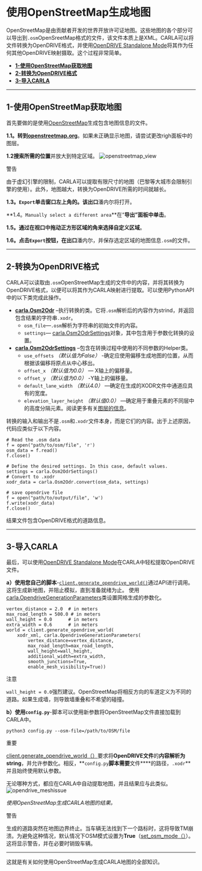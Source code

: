 # 使用OpenStreetMap生成地图

OpenStreetMap是由贡献者开发的世界开放许可证地图。这些地图的各个部分可以导出到`.osm`OpenSreetMap格式的文件，该文件本质上是XML。CARLA可以将文件转换为OpenDRIVE格式，并使用[OpenDRIVE Standalone Mode](https://carla.readthedocs.io/en/latest/tuto_G_openstreetmap/#adv_opendrive.md)将其作为任何其他OpenDRIVE映射摄取。这个过程非常简单。

*   [**1-使用OpenStreetMap获取地图**](https://carla.readthedocs.io/en/latest/tuto_G_openstreetmap/#1-obtain-a-map-with-openstreetmap)
*   [**2-转换为OpenDRIVE格式**](https://carla.readthedocs.io/en/latest/tuto_G_openstreetmap/#2-convert-to-opendrive-format)
*   [**3-导入CARLA**](https://carla.readthedocs.io/en/latest/tuto_G_openstreetmap/#3-import-into-carla)

* * *

## 1-使用OpenStreetMap获取地图

首先要做的是使用[OpenStreetMap](https://www.openstreetmap.org/)生成包含地图信息的文件。

**1.1。转到[openstreetmap.org](https://www.openstreetmap.org/)**。如果未正确显示地图，请尝试更改righ面板中的图层。

**1.2搜索所需的位置**并放大到特定区域。 ![openstreetmap_view](https://upload-images.jianshu.io/upload_images/15863171-2d04762582fb655b.jpg?imageMogr2/auto-orient/strip%7CimageView2/2/w/1240)

警告

由于虚幻引擎的限制，CARLA可以提取有限尺寸的地图（巴黎等大城市会限制引擎的使用）。此外，地图越大，转换为OpenDRIVE所需的时间就越长。

**1.3。`Export`**单击窗口左上角的。该**出口**潘内尔将打开。

**1.4。`Manually select a different area`**在“**导出”**面板中**单击**。

**1.5。**通过在视口中拖动正方形区域的角来**选择自定义区域**。

**1.6。点击`Export`按钮，**在**出口**潘内尔，并保存选定区域的地图信息`.osm`的文件。


* * *

## 2-转换为OpenDRIVE格式

CARLA可以读取由`.osm`OpenStreetMap生成的文件中的内容，并将其转换为OpenDRIVE格式，以便可以将其作为CARLA映射进行提取。可以使用PythonAPI中的以下类完成此操作。

*   **[carla.Osm2Odr](https://carla.readthedocs.io/en/latest/python_api/#carla.Osm2Odr)** –执行转换的类。它将`.osm`解析后的内容作为strind，并返回包含结果的字符串`.xodr`。
    *   `osm_file`—`.osm`解析为字符串的初始文件的内容。
    *   `settings`— [carla.Osm2OdrSettings](https://carla.readthedocs.io/en/latest/python_api/#carla.Osm2OdrSettings)对象，其中包含用于参数化转换的设置。
*   **[carla.Osm2OdrSettings](https://carla.readthedocs.io/en/latest/python_api/#carla.Osm2OdrSettings)** –包含在转换过程中使用的不同参数的Helper类。
    *   `use_offsets` *（默认值为False）* -确定应使用偏移生成地图的位置，从而根据该偏移将原点从中心移出。
    *   `offset_x` *（默认值为0.0）* — X轴上的偏移量。
    *   `offset_y` *（默认值为0.0）* -Y轴上的偏移量。
    *   `default_lane_width` *（默认4.0）* —确定在生成的XODR文件中通道应具有的宽度。
    *   `elevation_layer_height` *（默认值0.0）* —确定用于重叠元素的不同层中的高度分隔元素。阅读更多有关[图层的信息](https://wiki.openstreetmap.org/wiki/Key:layer)。

转换的输入和输出不是`.osm`和`.xodr`文件本身，而是它们的内容。出于上述原因，代码应类似于以下内容。

```
# Read the .osm data
f = open("path/to/osm/file", 'r')
osm_data = f.read()
f.close()

# Define the desired settings. In this case, default values.
settings = carla.Osm2OdrSettings()
# Convert to .xodr
xodr_data = carla.Osm2Odr.convert(osm_data, settings)

# save opendrive file
f = open("path/to/output/file", 'w')
f.write(xodr_data)
f.close()

```

结果文件包含OpenDRIVE格式的道路信息。

* * *

## 3-导入CARLA

最后，可以使用[OpenDRIVE Standalone Mode](https://carla.readthedocs.io/en/latest/tuto_G_openstreetmap/#adv_opendrive.md)在CARLA中轻松提取OpenDRIVE文件。

**a）使用您自己的脚本**-[`client.generate_opendrive_world()`](https://carla.readthedocs.io/en/latest/python_api/#carla.Client.generate_opendrive_world)通过API进行调用。这将生成新地图，并阻止模拟，直到准备就绪为止。
使用[carla.OpendriveGenerationParameters](https://carla.readthedocs.io/en/latest/python_api/#carla.OpendriveGenerationParameters)类设置网格生成的参数化。

```
vertex_distance = 2.0  # in meters
max_road_length = 500.0 # in meters
wall_height = 0.0      # in meters
extra_width = 0.6      # in meters
world = client.generate_opendrive_world(
    xodr_xml, carla.OpendriveGenerationParameters(
        vertex_distance=vertex_distance,
        max_road_length=max_road_length,
        wall_height=wall_height,
        additional_width=extra_width,
        smooth_junctions=True,
        enable_mesh_visibility=True))

```

注意

`wall_height = 0.0`强烈建议。OpenStreetMap将相反方向的车道定义为不同的道路。如果生成墙，则导致墙重叠和不希望的碰撞。

**b）使用`config.py`**-脚本可以使用新参数将OpenStreetMap文件直接加载到CARLA中。

```
python3 config.py --osm-file=/path/to/OSM/file

```

重要

[client.generate_opendrive_world（）](https://carla.readthedocs.io/en/latest/python_api/#carla.Client.generate_opendrive_world)要求将**OpenDRIVE文件**的**内容解析为string**，并允许参数化。相反，**`config.py`**脚本需要**文件****的路径，`.xodr`**并且始终使用默认参数。

无论哪种方式，都应在CARLA中自动提取地图，并且结果应与此类似。 ![opendrive_meshissue](https://upload-images.jianshu.io/upload_images/15863171-7274a0e081efdda8.jpg?imageMogr2/auto-orient/strip%7CimageView2/2/w/1240)

*使用OpenStreetMap生成CARLA地图的结果。*

警告

生成的道路突然在地图边界终止。当车辆无法找到下一个路标时，这将导致TM崩溃。为避免这种情况，默认情况下OSM模式设置为**True**（[set_osm_mode（）](https://carla.readthedocs.io/en/latest/python_api/#carlatrafficmanager)）。这将显示警告，并在必要时销毁车辆。

* * *

这就是有关如何使用OpenStreetMap生成CARLA地图的全部知识。
